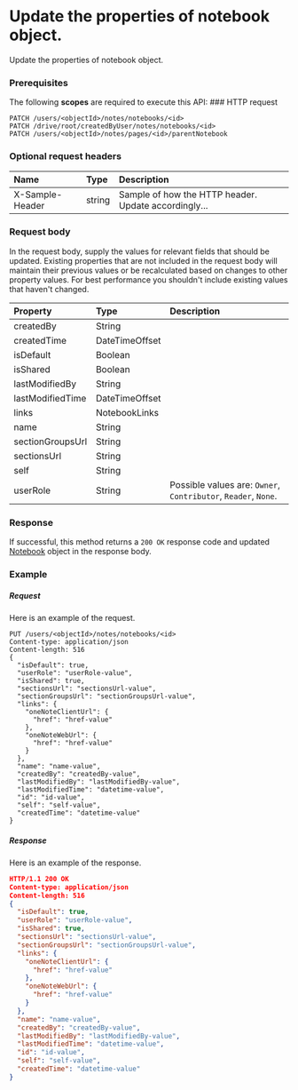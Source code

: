 # Update the properties of notebook object.

Update the properties of notebook object.
### Prerequisites
The following **scopes** are required to execute this API: ### HTTP request
<!-- { "blockType": "ignored" } -->
```http
PATCH /users/<objectId>/notes/notebooks/<id>
PATCH /drive/root/createdByUser/notes/notebooks/<id>
PATCH /users/<objectId>/notes/pages/<id>/parentNotebook
```
### Optional request headers
| Name       | Type | Description|
|:-----------|:------|:----------|
| X-Sample-Header  | string  | Sample of how the HTTP header. Update accordingly...|

### Request body
In the request body, supply the values for relevant fields that should be updated. Existing properties that are not included in the request body will maintain their previous values or be recalculated based on changes to other property values. For best performance you shouldn't include existing values that haven't changed.

| Property	   | Type	|Description|
|:---------------|:--------|:----------|
|createdBy|String||
|createdTime|DateTimeOffset||
|isDefault|Boolean||
|isShared|Boolean||
|lastModifiedBy|String||
|lastModifiedTime|DateTimeOffset||
|links|NotebookLinks||
|name|String||
|sectionGroupsUrl|String||
|sectionsUrl|String||
|self|String||
|userRole|String| Possible values are: `Owner`, `Contributor`, `Reader`, `None`.|

### Response
If successful, this method returns a `200 OK` response code and updated [Notebook](../resources/notebook.md) object in the response body.
### Example
##### Request
Here is an example of the request.
<!-- {
  "blockType": "request",
  "name": "update_notebook"
}-->
```http
PUT /users/<objectId>/notes/notebooks/<id>
Content-type: application/json
Content-length: 516
{
  "isDefault": true,
  "userRole": "userRole-value",
  "isShared": true,
  "sectionsUrl": "sectionsUrl-value",
  "sectionGroupsUrl": "sectionGroupsUrl-value",
  "links": {
    "oneNoteClientUrl": {
      "href": "href-value"
    },
    "oneNoteWebUrl": {
      "href": "href-value"
    }
  },
  "name": "name-value",
  "createdBy": "createdBy-value",
  "lastModifiedBy": "lastModifiedBy-value",
  "lastModifiedTime": "datetime-value",
  "id": "id-value",
  "self": "self-value",
  "createdTime": "datetime-value"
}
```
##### Response
<!-- {
  "blockType": "response",
  "truncated": false,
  "@odata.type": "notebook"
} -->
Here is an example of the response.
```json
HTTP/1.1 200 OK
Content-type: application/json
Content-length: 516
{
  "isDefault": true,
  "userRole": "userRole-value",
  "isShared": true,
  "sectionsUrl": "sectionsUrl-value",
  "sectionGroupsUrl": "sectionGroupsUrl-value",
  "links": {
    "oneNoteClientUrl": {
      "href": "href-value"
    },
    "oneNoteWebUrl": {
      "href": "href-value"
    }
  },
  "name": "name-value",
  "createdBy": "createdBy-value",
  "lastModifiedBy": "lastModifiedBy-value",
  "lastModifiedTime": "datetime-value",
  "id": "id-value",
  "self": "self-value",
  "createdTime": "datetime-value"
}
```

<!-- uuid: d4cf136b-11ab-40fa-8a30-32b8aff6bd72
2015-10-15 04:04:57 UTC -->
<!-- {
  "type": "#page.annotation",
  "description": "Update the properties of notebook object.",
  "keywords": "",
  "section": "documentation",
  "tocPath": ""
}-->